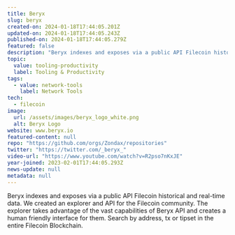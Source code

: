```yaml
---
title: Beryx
slug: beryx
created-on: 2024-01-18T17:44:05.201Z
updated-on: 2024-01-18T17:44:05.243Z
published-on: 2024-01-18T17:44:05.279Z
featured: false
description: "Beryx indexes and exposes via a public API Filecoin historical and real-time data."
topic:
  value: tooling-productivity
  label: Tooling & Productivity
tags:
  - value: network-tools
    label: Network Tools
tech:
  - filecoin
image:
  url: /assets/images/beryx_logo_white.png
  alt: Beryx Logo
website: www.beryx.io
featured-content: null
repo: "https://github.com/orgs/Zondax/repositories"
twitter: "https://twitter.com/_beryx_"
video-url: "https://www.youtube.com/watch?v=R2pso7nKxJE"
year-joined: 2023-02-01T17:44:05.293Z
news-update: null
metadata: null
---
```


Beryx indexes and exposes via a public API Filecoin historical and real-time data. We created an explorer and API for the Filecoin community. The explorer takes advantage of the vast capabilities of Beryx API and creates a human friendly interface for them. Search by address, tx or tipset in the entire Filecoin Blockchain.
